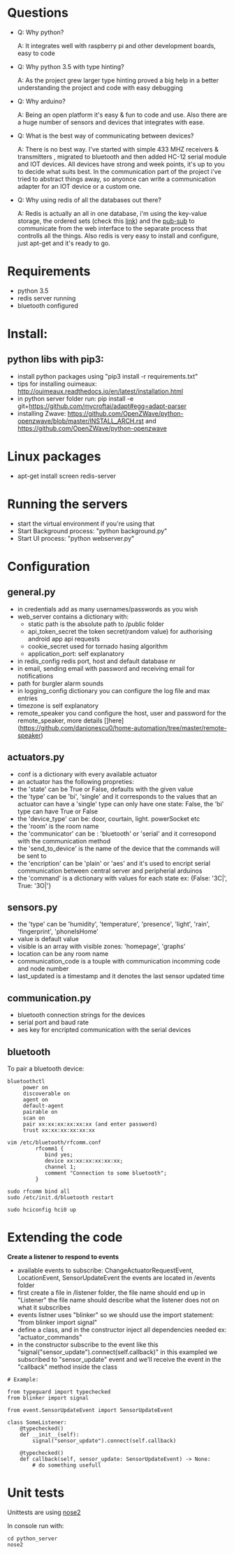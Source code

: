 # Questions
* Q: Why python?

  A: It integrates well with raspberry pi and other development boards, 
  easy to code 

* Q: Why python 3.5 with type hinting?

  A: As the project grew larger type hinting proved a big help in a better 
  understanding the project and code with easy debugging

* Q: Why arduino?

  A: Being an open platform it's easy & fun to code and use. Also there are 
     a huge number of sensors and devices that integrates with ease.
     
* Q: What is the best way of communicating between devices?
  
  A: There is no best way. I've started with simple 433 MHZ receivers & transmitters 
  , migrated to bluetooth and then added HC-12 serial module and IOT devices. 
  All devices have strong and week points, it's up to you to decide what suits best.
  In the communication part of the project i've tried to abstract things away, so anyonce
  can write a communication adapter for an IOT device or a custom one.

* Q: Why using redis of all the databases out there?

  A: Redis is actually an all in one database, i'm using the key-value storage, 
  the ordered sets (check this [link](https://redis.io/topics/data-types)) and the [pub-sub](https://redis.io/topics/pubsub) 
  to communicate from the web interface to the separate process that controlls 
  all the things. 
  Also redis is very easy to install and configure, just apt-get and it's ready to go.

# Requirements
* python 3.5
* redis server running
* bluetooth configured

# Install: 
## python libs with pip3:
* install python packages using "pip3 install -r requirements.txt"
* tips for installing ouimeaux: http://ouimeaux.readthedocs.io/en/latest/installation.html
* in python server folder run: pip install -e git+https://github.com/mycroftai/adapt#egg=adapt-parser
* installing Zwave: https://github.com/OpenZWave/python-openzwave/blob/master/INSTALL_ARCH.rst
and https://github.com/OpenZWave/python-openzwave

# Linux packages
* apt-get install screen redis-server 

# Running the servers
* start the virtual environment if you're using that
* Start Background process: "python background.py"
* Start UI process: "python webserver.py"

# Configuration 

## general.py
* in credentials add as many usernames/passwords as you wish
* web_server contains a dictionary with: 
  - static path is the absolute path to /public folder
  - api_token_secret the token secret(random value) for authorising android app api requests
  - cookie_secret used for tornado hasing algorithm 
  - application_port: self explanatory
* in redis_config redis port, host and default database nr
* in email, sending email with password and receiving email for notifications
* path for burgler alarm sounds
* in logging_config dictionary you can configure the log file and max entries
* timezone is self explanatory
* remote_speaker you cand configure the host, user and password for 
the remote_speaker, more details []here](https://github.com/danionescu0/home-automation/tree/master/remote-speaker)

## actuators.py
* conf is a dictionary with every available actuator
* an actuator has the following propreties: 
* the 'state' can be True or False, defaults with the given value
* the 'type' can be 'bi', 'single' and it corresponds to the values that an actuator can have
a 'single' type can only have one state: False, the 'bi' type can have True or False
* the 'device_type' can be: door, courtain, light. powerSocket etc
* the 'room' is the room name
* the 'communicator' can be : 'bluetooth' or 'serial' and it corresopond with the 
communication method
* the 'send_to_device' is the name of the device that the commands will be sent to
* the 'encription' can be 'plain' or 'aes' and it's used to encript serial communication
between central server and peripherial arduinos
* the 'command' is a dictionary with values for each state ex: {False: '3C|', True: '3O|'}

## sensors.py
* the 'type' can be 'humidity', 'temperature', 'presence', 'light', 'rain', 'fingerprint',
'phoneIsHome'
* value is default value
* visible is an array with visible zones: 'homepage', 'graphs'
* location can be any room name
* communication_code is a touple with communication incomming code and
node number
* last_updated is a timestamp and it denotes the last sensor updated time

## communication.py
* bluetooth connection strings for the devices
* serial port and baud rate
* aes key for encripted communication with the serial devices

## bluetooth
To pair a bluetooth device:
```` 
bluetoothctl
     power on
     discoverable on
     agent on
     default-agent
     pairable on
     scan on
     pair xx:xx:xx:xx:xx:xx (and enter password)
     trust xx:xx:xx:xx:xx:xx 

vim /etc/bluetooth/rfcomm.conf
         rfcomm1 {
            bind yes;
            device xx:xx:xx:xx:xx:xx;
            channel 1;
            comment "Connection to some bluetooth";
         }

sudo rfcomm bind all
sudo /etc/init.d/bluetooth restart

sudo hciconfig hci0 up
````

# Extending the code

**Create a listener to respond to events**

* available events to subscribe: ChangeActuatorRequestEvent, LocationEvent, SensorUpdateEvent
the events are located in /events folder
* first create a file in /listener folder, the file name should end up in "Listener"
the file name should describe what the listener does not on what it subscribes
* events listner uses "blinker" so we should use the import statement: "from blinker import signal"
* define a class, and in the constructor inject all dependencies needed ex: "actuator_commands"
* in the constructor subscribe to the event like this "signal("sensor_update").connect(self.callback)"
in this exampled we subscribed to "sensor_update" event and we'll receive the event in the "callback" method
inside the class
````
# Example:

from typeguard import typechecked
from blinker import signal

from event.SensorUpdateEvent import SensorUpdateEvent

class SomeListener:
    @typechecked()
    def __init__(self):
        signal("sensor_update").connect(self.callback)

    @typechecked()
    def callback(self, sensor_update: SensorUpdateEvent) -> None:
        # do something usefull 
````


# Unit tests
Unittests are using [nose2](http://nose2.readthedocs.io/en/latest/index.html)

In console run with:
````
cd python_server
nose2
````

